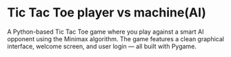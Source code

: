 # Tic Tac Toe player vs machine(AI)
A Python-based Tic Tac Toe game where you play against a smart AI opponent using the Minimax algorithm.
The game features a clean graphical interface, welcome screen, and user login — all built with Pygame.
